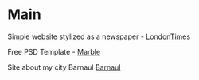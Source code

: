 # Main
Simple website stylized as a newspaper - [LondonTimes](https://kadonomaro.github.io/LondonTimes/)

Free PSD Template - [Marble](https://kadonomaro.github.io/marble/)

Site about my city Barnaul [Barnaul](https://kadonomaro.github.io/Barnaul-site/)
